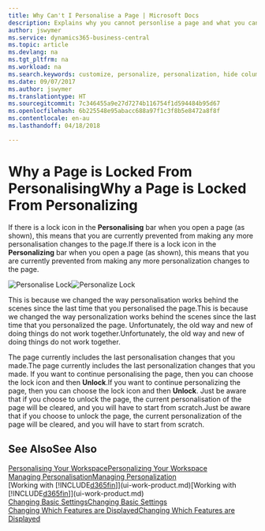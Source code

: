 ```yaml
---
title: Why Can't I Personalise a Page | Microsoft Docs
description: Explains why you cannot personlise a page and what you can do to unlock it so you can personalise it.
author: jswymer
ms.service: dynamics365-business-central
ms.topic: article
ms.devlang: na
ms.tgt_pltfrm: na
ms.workload: na
ms.search.keywords: customize, personalize, personalization, hide columns, remove fields, move fields
ms.date: 09/07/2017
ms.author: jswymer
ms.translationtype: HT
ms.sourcegitcommit: 7c346455a9e27d7274b116754f1d594484b95d67
ms.openlocfilehash: 6b225548e95abacc688a97f1c3f8b5e8472a8f8f
ms.contentlocale: en-au
ms.lasthandoff: 04/18/2018

---
```

# <a name="why-a-page-is-locked-from-personalizing"></a><span data-ttu-id="adf36-103">Why a Page is Locked From Personalising</span><span class="sxs-lookup"><span data-stu-id="adf36-103">Why a Page is Locked From Personalizing</span></span>
<span data-ttu-id="adf36-104">If there is a lock icon in the **Personalising** bar when you open a page (as shown), this means that you are currently prevented from making any more personalisation changes to the page.</span><span class="sxs-lookup"><span data-stu-id="adf36-104">If there is a lock icon in the **Personalizing** bar when you open a page (as shown), this means that you are currently prevented from making any more personalization changes to the page.</span></span>

<span data-ttu-id="adf36-105">![Personalise Lock](media/personalization-locked.png "Personalise lock")</span><span class="sxs-lookup"><span data-stu-id="adf36-105">![Personalize Lock](media/personalization-locked.png "Personalize lock")</span></span>

<span data-ttu-id="adf36-106">This is because we changed the way personalisation works behind the scenes since the last time that you personalised the page.</span><span class="sxs-lookup"><span data-stu-id="adf36-106">This is because we changed the way personalization works behind the scenes since the last time that you personalized the page.</span></span> <span data-ttu-id="adf36-107">Unfortunately, the old way and new of doing things do not work together.</span><span class="sxs-lookup"><span data-stu-id="adf36-107">Unfortunately, the old way and new of doing things do not work together.</span></span>

<span data-ttu-id="adf36-108">The page currently includes the last personalisation changes that you made.</span><span class="sxs-lookup"><span data-stu-id="adf36-108">The page currently includes the last personalization changes that you made.</span></span> <span data-ttu-id="adf36-109">If you want to continue personalising the page, then you can choose the lock icon and then **Unlock**.</span><span class="sxs-lookup"><span data-stu-id="adf36-109">If you want to continue personalizing the page, then you can choose the lock icon and then **Unlock**.</span></span> <span data-ttu-id="adf36-110">Just be aware that if you choose to unlock the page, the current personalisation of the page will be cleared, and you will have to start from scratch.</span><span class="sxs-lookup"><span data-stu-id="adf36-110">Just be aware that if you choose to unlock the page, the current personalization of the page will be cleared, and you will have to start from scratch.</span></span>


## <a name="see-also"></a><span data-ttu-id="adf36-111">See Also</span><span class="sxs-lookup"><span data-stu-id="adf36-111">See Also</span></span>
[<span data-ttu-id="adf36-112">Personalising Your Workspace</span><span class="sxs-lookup"><span data-stu-id="adf36-112">Personalizing Your Workspace</span></span>](ui-personalization-manage.md)  
[<span data-ttu-id="adf36-113">Managing Personalisation</span><span class="sxs-lookup"><span data-stu-id="adf36-113">Managing Personalization</span></span>](ui-personalization-manage.md)  
<span data-ttu-id="adf36-114">[Working with [!INCLUDE[d365fin](includes/d365fin_md.md)]](ui-work-product.md)</span><span class="sxs-lookup"><span data-stu-id="adf36-114">[Working with [!INCLUDE[d365fin](includes/d365fin_md.md)]](ui-work-product.md)</span></span>  
[<span data-ttu-id="adf36-115">Changing Basic Settings</span><span class="sxs-lookup"><span data-stu-id="adf36-115">Changing Basic Settings</span></span>](ui-change-basic-settings.md)  
[<span data-ttu-id="adf36-116">Changing Which Features are Displayed</span><span class="sxs-lookup"><span data-stu-id="adf36-116">Changing Which Features are Displayed</span></span>](ui-experiences.md)  

